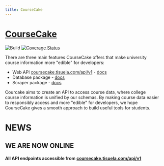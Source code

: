 ```yaml
---
title: CourseCake
---
```

# [CourseCake](http://docs.coursecake.tisuela.com/)
![Build](https://github.com/nananananate/CourseCake/workflows/Python%20application/badge.svg) [![Coverage Status](https://coveralls.io/repos/github/nananananate/CourseCake/badge.svg?branch=master)](https://coveralls.io/github/nananananate/CourseCake?branch=master)

There are three main features CourseCake offers that make university course information more "edible" for developers:
- Web API [coursecake.tisuela.com/api/v1](http://coursecake.tisuela.com/api/v1) - [docs](https://docs.coursecake.tisuela.com/RESTful-API)
- Database package - [docs](http://docs.coursecake.tisuela.com/Database)
- Scraper package - [docs](https://docs.coursecake.tisuela.com/Scrapers)

Courcake aims to create an API to access course data, where college course information is unified by our schemas. By making course data easier to responsibly access and more "edible" for developers, we hope CourseCake gives a smooth approach to build useful tools for students.

# NEWS
## WE ARE NOW ONLINE
#### All API endpoints accessible from [coursecake.tisuela.com/api/v1](http://coursecake.tisuela.com/api/v1)



